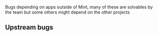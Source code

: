Bugs depending on apps outside of Mint, many of these are solvables by the team but some others might depend on the other projects

Upstream bugs
--------
